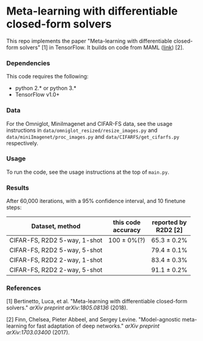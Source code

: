 # Meta-learning with differentiable closed-form solvers

This repo implements the paper "Meta-learning with differentiable closed-form solvers" [1] in TensorFlow. It builds on code from MAML ([link](https://github.com/cbfinn/maml)) [2].

### Dependencies
This code requires the following:
* python 2.\* or python 3.\*
* TensorFlow v1.0+

### Data
For the Omniglot, MiniImagenet and CIFAR-FS data, see the usage instructions in `data/omniglot_resized/resize_images.py` and `data/miniImagenet/proc_images.py` and `data/CIFARFS/get_cifarfs.py` respectively.

### Usage
To run the code, see the usage instructions at the top of `main.py`.

### Results

After 60,000 iterations, with a 95% confidence interval, and 10 finetune steps:

| Dataset, method | this code<br />accuracy | reported by<br /> R2D2 [2] |
| ------------- | :---------------------: | :-----------: |
| CIFAR-FS, R2D2 5-way, 1-shot |  100 ± 0%(?)| 65.3 ± 0.2% |
| CIFAR-FS, R2D2 5-way, 5-shot |             | 79.4 ± 0.1% |
| CIFAR-FS, R2D2 2-way, 1-shot |             | 83.4 ± 0.3% |
| CIFAR-FS, R2D2 2-way, 5-shot |             | 91.1 ± 0.2% |

### References

[1] Bertinetto, Luca, et al. "Meta-learning with differentiable closed-form solvers." *arXiv preprint arXiv:1805.08136* (2018).

[2] Finn, Chelsea, Pieter Abbeel, and Sergey Levine. "Model-agnostic meta-learning for fast adaptation of deep networks." *arXiv preprint arXiv:1703.03400* (2017).
